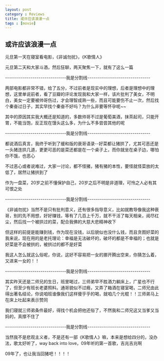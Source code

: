 ```yaml
---
layout: post
category : Reviews
title: 或许应该浪漫一点
tags : [movie]
---
```

## 或许应该浪漫一点 ##

元旦第一天在寝室看电影，《非诚勿扰》，《K歌情人》

 

元旦第二天和大家斗酒，然后狂聊，两天聚焦一下，就有了这么一篇

 

-------------------------------我是分割线--------------------------------

 

两部电影都非常不错，给了五分，不过前者是现实中的理想，后者是理想中的理想，这里单说前者，看了豆瓣的评论发现我和大家一样，该片批判了美女，不明白，美女一定要被帅哥伤过，才会理智成熟一些，而且可能要伤不止一次，然后找个秦奋过日子，其实早找个秦奋不好吗？为什么非要等怀孕呢~~

 

其中的原因其实我大概还是知道的，多数帅哥不过是葡萄美酒，抹茶起司，只能开胃，不能当饱，反正现在馒头这么多，为什么不多尝尝其他的呢

 

-------------------------------我是分割线--------------------------------

 

都说酒后真言，我终于听到了缓和版的衰哥语录--好菜都让猪拱了，尤其可恶还是一头猪连拱几道，更更可恶的是菜还都是在一个桌子上，而你就坐在桌子边，哪怕你不饿，也恶心

 

不过恶心或者说难过，大家一讨论，都不怪猪，猪有猪的本性，要怪就怪菜放的太低了，居然让猪拱到了

 

作为一盘菜，20岁之前不懂保护自己，20岁之后不明是非道理，可怜之人必有其可恨之处

 

-------------------------------我是分割线--------------------------------

 

《非诚勿扰》当然不是只有批判意义，还有很多指导意义，比如就教导像我这种衰哥，别的先不用想，好好赚钱，等有了几百上千万，就不干活了每天相亲，阅尽红尘，然后找一个被拱过的菜，配合我佛的大慈大悲精神收下

 

但这样的前提是能赚到钱，作为现在没钱，以后貌似也没什么钱，而且贪图好菜的我来说，现在用的是老托理论：幸福是无法破坏的，破坏的都是不幸福的；也就是好菜是不会被拱的，被拱过的都不是好菜

 

我这人怎么就这么俗呢，你说，这好不容易把一女的挪开腾出空来，你猜怎么着，又进来一女的！！

 

-------------------------------我是分割线--------------------------------

 

其实昨天还是二师兄的生日，班里喝过，三师弟早不胜酒力躺床上，广星也不行了，但至少有班长老婆照料。通哥貌似不过瘾，又弄了箱酒在寝室喝，二师兄由此得出著名结论，你说咱班谁像我们这样傻乎乎的喝，就咱几个光棍！！三师弟马上在床上吐起来表示赞同

 

我们寝就三师弟条件最好，得找个机会把他还俗了，不然我和二师兄这又当爹又当妈的，真撑不住了

 

-------------------------------我是分割线--------------------------------

 

当然我不是悲观主义者，不是还有一部《K歌情人》嘛，本来是想给四分的，没办法，歌太好听了，way back into love，09年听的第一首歌，吉兆吉兆啊

 

09年了，也让我当回猪吧！！！！